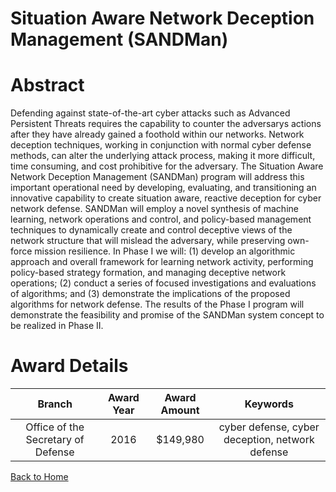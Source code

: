 
Situation Aware Network Deception Management (SANDMan)
======================================================

# Abstract


Defending against state-of-the-art cyber attacks such as Advanced Persistent Threats requires the capability to counter the adversarys actions after they have already gained a foothold within our networks. Network deception techniques, working in conjunction with normal cyber defense methods, can alter the underlying attack process, making it more difficult, time consuming, and cost prohibitive for the adversary. The Situation Aware Network Deception Management (SANDMan) program will address this important operational need by developing, evaluating, and transitioning an innovative capability to create situation aware, reactive deception for cyber network defense. SANDMan will employ a novel synthesis of machine learning, network operations and control, and policy-based management techniques to dynamically create and control deceptive views of the network structure that will mislead the adversary, while preserving own-force mission resilience. In Phase I we will: (1) develop an algorithmic approach and overall framework for learning network activity, performing policy-based strategy formation, and managing deceptive network operations; (2) conduct a series of focused investigations and evaluations of algorithms; and (3) demonstrate the implications of the proposed algorithms for network defense. The results of the Phase I program will demonstrate the feasibility and promise of the SANDMan system concept to be realized in Phase II.  

# Award Details

|Branch|Award Year|Award Amount|Keywords|
| :---: | :---: | :---: | :---: |
|Office of the Secretary of Defense|2016|$149,980|cyber defense, cyber deception, network defense|
  
  


[Back to Home](https://github.com/chrischow/dod_sbir_awards/Reports/JH/#2305)